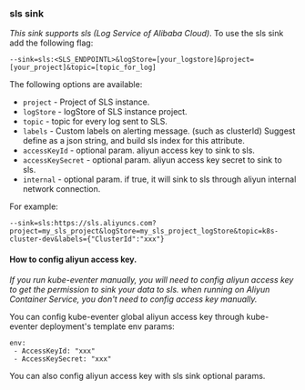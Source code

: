 ### sls sink

*This sink supports sls (Log Service of Alibaba Cloud)*.
To use the sls sink add the following flag:

	--sink=sls:<SLS_ENDPOINTL>&logStore=[your_logstore]&project=[your_project]&topic=[topic_for_log]


The following options are available:
* `project` - Project of SLS instance. 
* `logStore` - logStore of SLS instance project. 
* `topic` - topic for every log sent to SLS. 
* `labels` - Custom labels on alerting message. (such as clusterId) Suggest define as a json string, and build sls index for this attribute. 
* `accessKeyId` - optional param. aliyun access key to sink to sls. 
* `accessKeySecret` - optional param. aliyun access key secret to sink to sls.
* `internal` - optional param. if true, it will sink to sls through aliyun internal network connection. 

For example:

    --sink=sls:https://sls.aliyuncs.com?project=my_sls_project&logStore=my_sls_project_logStore&topic=k8s-cluster-dev&labels={"ClusterId":"xxx"}
    
#### How to config aliyun access key.

*If you run kube-eventer manually, you will need to config aliyun access key to get the permission to sink your data to sls. when running on Aliyun Container Service, you don't need to config access key manually.*

You can config kube-eventer global aliyun access key through kube-eventer deployment's template env params:

    
    env:
     - AccessKeyId: "xxx"
     - AccessKeySecret: "xxx"
     
 
 You can also config aliyun access key with sls sink optional params.